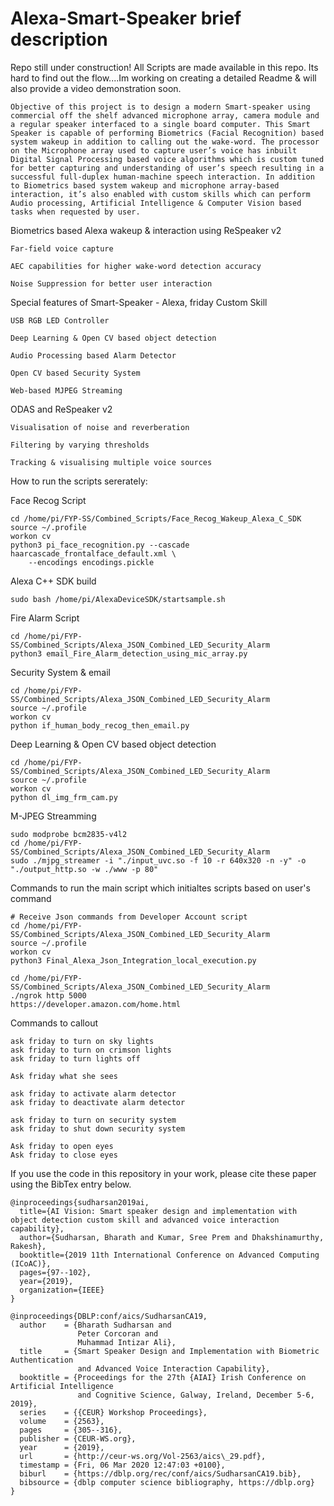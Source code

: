 # Alexa-Smart-Speaker brief description 

Repo still under construction!
All Scripts are made available in this repo. Its hard to find out the flow....Im working on creating a detailed Readme & will also provide a video demonstration soon.

    Objective of this project is to design a modern Smart-speaker using commercial off the shelf advanced microphone array, camera module and a regular speaker interfaced to a single board computer. This Smart Speaker is capable of performing Biometrics (Facial Recognition) based system wakeup in addition to calling out the wake-word. The processor on the Microphone array used to capture user’s voice has inbuilt Digital Signal Processing based voice algorithms which is custom tuned for better capturing and understanding of user’s speech resulting in a successful full-duplex human-machine speech interaction. In addition to Biometrics based system wakeup and microphone array-based interaction, it’s also enabled with custom skills which can perform Audio processing, Artificial Intelligence & Computer Vision based tasks when requested by user. 


Biometrics based Alexa wakeup & interaction using ReSpeaker v2

    Far-field voice capture 

    AEC capabilities for higher wake-word detection accuracy

    Noise Suppression for better user interaction 

Special features of Smart-Speaker - Alexa, friday Custom Skill 

    USB RGB LED Controller

    Deep Learning & Open CV based object detection

    Audio Processing based Alarm Detector 

    Open CV based Security System

    Web-based MJPEG Streaming

ODAS and ReSpeaker v2

    Visualisation of noise and reverberation 

    Filtering by varying thresholds 

    Tracking & visualising multiple voice sources

How to run the scripts sererately: 

Face Recog Script

	cd /home/pi/FYP-SS/Combined_Scripts/Face_Recog_Wakeup_Alexa_C_SDK
	source ~/.profile
	workon cv
	python3 pi_face_recognition.py --cascade haarcascade_frontalface_default.xml \
	    --encodings encodings.pickle

Alexa C++ SDK build 	

    sudo bash /home/pi/AlexaDeviceSDK/startsample.sh

Fire Alarm Script  

    cd /home/pi/FYP-SS/Combined_Scripts/Alexa_JSON_Combined_LED_Security_Alarm
    python3 email_Fire_Alarm_detection_using_mic_array.py

Security System & email

    cd /home/pi/FYP-SS/Combined_Scripts/Alexa_JSON_Combined_LED_Security_Alarm
    source ~/.profile
    workon cv
    python if_human_body_recog_then_email.py

Deep Learning & Open CV based object detection

    cd /home/pi/FYP-SS/Combined_Scripts/Alexa_JSON_Combined_LED_Security_Alarm
    source ~/.profile
    workon cv
    python dl_img_frm_cam.py

M-JPEG Streamming

    sudo modprobe bcm2835-v4l2
    cd /home/pi/FYP-SS/Combined_Scripts/Alexa_JSON_Combined_LED_Security_Alarm
    sudo ./mjpg_streamer -i "./input_uvc.so -f 10 -r 640x320 -n -y" -o "./output_http.so -w ./www -p 80"

Commands to run the main script which initialtes scripts based on user's command  

    # Receive Json commands from Developer Account script 
    cd /home/pi/FYP-SS/Combined_Scripts/Alexa_JSON_Combined_LED_Security_Alarm
    source ~/.profile
    workon cv
    python3 Final_Alexa_Json_Integration_local_execution.py

    cd /home/pi/FYP-SS/Combined_Scripts/Alexa_JSON_Combined_LED_Security_Alarm
    ./ngrok http 5000
    https://developer.amazon.com/home.html
    
Commands to callout

	ask friday to turn on sky lights
	ask friday to turn on crimson lights
	ask friday to turn lights off

	Ask friday what she sees

	ask friday to activate alarm detector 
	ask friday to deactivate alarm detector

	ask friday to turn on security system 
	ask friday to shut down security system

	Ask friday to open eyes
	Ask friday to close eyes

If you use the code in this repository in your work, please cite these paper using the BibTex entry below.

```
@inproceedings{sudharsan2019ai,
  title={AI Vision: Smart speaker design and implementation with object detection custom skill and advanced voice interaction capability},
  author={Sudharsan, Bharath and Kumar, Sree Prem and Dhakshinamurthy, Rakesh},
  booktitle={2019 11th International Conference on Advanced Computing (ICoAC)},
  pages={97--102},
  year={2019},
  organization={IEEE}
}

@inproceedings{DBLP:conf/aics/SudharsanCA19,
  author    = {Bharath Sudharsan and
               Peter Corcoran and
               Muhammad Intizar Ali},
  title     = {Smart Speaker Design and Implementation with Biometric Authentication
               and Advanced Voice Interaction Capability},
  booktitle = {Proceedings for the 27th {AIAI} Irish Conference on Artificial Intelligence
               and Cognitive Science, Galway, Ireland, December 5-6, 2019},
  series    = {{CEUR} Workshop Proceedings},
  volume    = {2563},
  pages     = {305--316},
  publisher = {CEUR-WS.org},
  year      = {2019},
  url       = {http://ceur-ws.org/Vol-2563/aics\_29.pdf},
  timestamp = {Fri, 06 Mar 2020 12:47:03 +0100},
  biburl    = {https://dblp.org/rec/conf/aics/SudharsanCA19.bib},
  bibsource = {dblp computer science bibliography, https://dblp.org}
}

```

